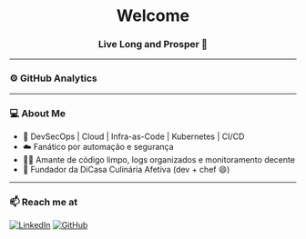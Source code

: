 <h1 align="center">Welcome</h1>
<h3 align="center">Live Long and Prosper 🖖</h3>

---

### ⚙️ GitHub Analytics



---

### 💻 About Me

- 🔐 DevSecOps | Cloud | Infra-as-Code | Kubernetes | CI/CD
- ☁️ Fanático por automação e segurança
- 👨‍💻 Amante de código limpo, logs organizados e monitoramento decente
- 🍳 Fundador da DiCasa Culinária Afetiva (dev + chef 😄)

---

### 📫 Reach me at

[![LinkedIn](https://img.shields.io/badge/LinkedIn-blue?logo=linkedin&style=for-the-badge)](https://www.linkedin.com/in/lobaczewski/)
[![GitHub](https://img.shields.io/badge/GitHub-000?logo=github&style=for-the-badge)](https://github.com/lobaczewski)

